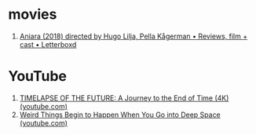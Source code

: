 # movies
1. [‎Aniara (2018) directed by Hugo Lilja, Pella Kågerman • Reviews, film + cast • Letterboxd](https://letterboxd.com/film/aniara-2018/)

# YouTube
1. [TIMELAPSE OF THE FUTURE: A Journey to the End of Time (4K) (youtube.com)](https://www.youtube.com/watch?v=uD4izuDMUQA)
2. [Weird Things Begin to Happen When You Go into Deep Space (youtube.com)](https://www.youtube.com/watch?v=tVs7MwizT50)